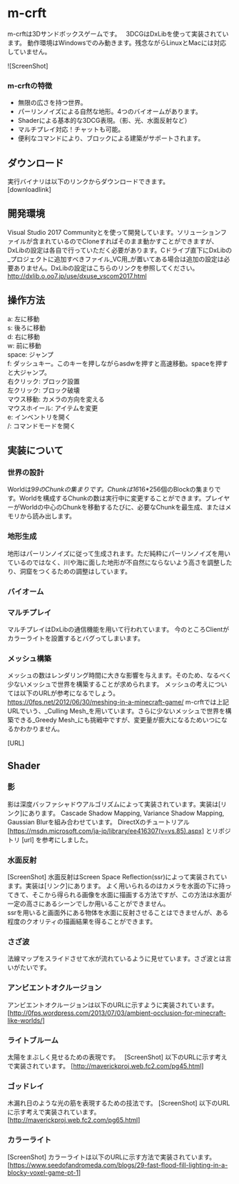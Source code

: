 # m-crft
m-crftは3Dサンドボックスゲームです。  
3DCGはDxLibを使って実装されています。
動作環境はWindowsでのみ動きます。残念ながらLinuxとMacには対応していません。

![ScreenShot]

### m-crftの特徴
* 無限の広さを持つ世界。
* パーリンノイズによる自然な地形。4つのバイオームがあります。
* Shaderによる基本的な3DCG表現。（影、光、水面反射など）
* マルチプレイ対応！チャットも可能。
* 便利なコマンドにより、ブロックによる建築がサポートされます。

## ダウンロード

実行バイナリは以下のリンクからダウンロードできます。  
[downloadlink]

## 開発環境
Visual Studio 2017 Communityとを使って開発しています。ソリューションファイルが含まれているのでCloneすればそのまま動かすことができますが、  
DxLibの設定は各自で行っていただく必要があります。Cドライブ直下にDxLibの_プロジェクトに追加すべきファイル_VC用_が置いてある場合は追加の設定は必要ありません。DxLibの設定はこちらのリンクを参照してください。  
http://dxlib.o.oo7.jp/use/dxuse_vscom2017.html  

## 操作方法

  a:  左に移動  
  s:  後ろに移動  
  d:  右に移動  
  w:  前に移動  
  space:  ジャンプ  
  f:  ダッシュキー。このキーを押しながらasdwを押すと高速移動。spaceを押すと大ジャンプ。  
  右クリック:  ブロック設置  
  左クリック:  ブロック破壊  
  マウス移動:  カメラの方向を変える  
  マウスホイール:  アイテムを変更  
  e:  インベントリを開く  
  /:  コマンドモードを開く  

## 実装について

### 世界の設計
Worldは9*9のChunkの集まりです。Chunkは16*16*256個のBlockの集まりです。Worldを構成するChunkの数は実行中に変更することができます。プレイヤーがWorldの中心のChunkを移動するたびに、必要なChunkを最生成、またはメモリから読み出します。

### 地形生成
地形はパーリンノイズに従って生成されます。ただ純粋にパーリンノイズを用いているのではなく、川や海に面した地形が不自然にならないよう高さを調整したり、洞窟をつくるための調整はしています。

### バイオーム

### マルチプレイ
マルチプレイはDxLibの通信機能を用いて行われています。
今のところClientがカラーライトを設置するとバグってしまいます。

### メッシュ構築
メッシュの数はレンダリング時間に大きな影響を与えます。そのため、なるべく少ないメッシュで世界を構築することが求められます。
メッシュの考えについては以下のURLが参考になるでしょう。  
https://0fps.net/2012/06/30/meshing-in-a-minecraft-game/
m-crftでは上記URLでいう、_Culling Mesh_を用いています。さらに少ないメッシュで世界を構築できる_Greedy Mesh_にも挑戦中ですが、変更量が膨大になるためいつになるかわかりません。

[URL]
## Shader

### 影
影は深度バッファシャドウアルゴリズムによって実装されています。実装は[リンク]にあります。
Cascade Shadow Mapping, Variance Shadow Mapping, Gaussian Blurを組み合わせています。
DirectXのチュートリアル
[https://msdn.microsoft.com/ja-jp/library/ee416307(v=vs.85).aspx]
とリポジトリ
[url]
を参考にしました。  

### 水面反射
[ScreenShot]
水面反射はScreen Space Reflection(ssr)によって実装されています。実装は[リンク]にあります。
よく用いられるのはカメラを水面の下に持ってきて、そこから得られる画像を水面に描画する方法ですが、この方法は水面が一定の高さにあるシーンでしか用いることができません。  
ssrを用いると画面外にある物体を水面に反射させることはできませんが、ある程度のクオリティの描画結果を得ることができます。

### さざ波
法線マップをスライドさせて水が流れているように見せています。さざ波とは言いがたいです。

### アンビエントオクルージョン
アンビエントオクルージョンは以下のURLに示すように実装されています。
[http://0fps.wordpress.com/2013/07/03/ambient-occlusion-for-minecraft-like-worlds/]

### ライトブルーム
太陽をまぶしく見せるための表現です。  
[ScreenShot]
以下のURLに示す考えで実装されています。
[http://maverickproj.web.fc2.com/pg45.html]

### ゴッドレイ
木漏れ日のような光の筋を表現するための技法です。
[ScreenShot]
以下のURLに示す考えで実装されています。
[http://maverickproj.web.fc2.com/pg65.html]

### カラーライト
[ScreenShot]
カラーライトは以下のURLに示す方法で実装されています。
[https://www.seedofandromeda.com/blogs/29-fast-flood-fill-lighting-in-a-blocky-voxel-game-pt-1]
